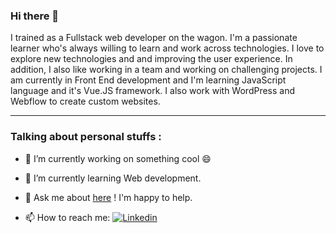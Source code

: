 ### Hi there 👋

I trained as a Fullstack web developer on the wagon. I'm a passionate learner who's always willing to learn and work across technologies. I love to explore new technologies and and improving the user experience. In addition, I also like working in a team and working on challenging projects.
I am currently in Front End development and I'm learning JavaScript language and it's Vue.JS framework. I also work with WordPress and Webflow to create custom websites.

---

### Talking about personal stuffs :

- 🔭 I’m currently working on something cool 😄

- 🌱 I’m currently learning Web development.

- 💬 Ask me about [here](https://www.linkedin.com/in/josephine-dujardin/) ! I'm happy to help.

- 📫 How to reach me: [![Linkedin](https://img.shields.io/badge/LinkedIn-0077B5?style=for-the-badge&logo=linkedin&logoColor=white)](https://www.linkedin.com/in/josephine-dujardin/)
<!--
**josephine-dujardin/josephine-dujardin** is a ✨ _special_ ✨ repository because its `README.md` (this file) appears on your GitHub profile.

Here are some ideas to get you started:

- 🔭 I’m currently working on ...
- 🌱 I’m currently learning ...
- 👯 I’m looking to collaborate on ...
- 🤔 I’m looking for help with ...
- 💬 Ask me about ...
- 📫 How to reach me: ...
- 😄 Pronouns: ...
- ⚡ Fun fact: ...
-->
